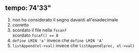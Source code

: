 ## tempo: 74'33"

1. non ho considerato il segno davanti all'esadecimale
2. corretto
3. scordato il file nella `fscanf`  
   scordato `fscaf() == 0`
4. `define LMIN 'a'` invece che `define LMIN 'A'`
5. `listAppend(el->val)` invece che `listAppend(prec, el->val)` 
